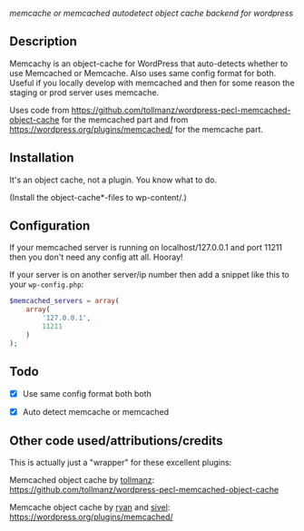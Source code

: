

*memcache or memcached autodetect object cache backend for wordpress*

## Description

Memcachy is an object-cache for WordPress that auto-detects whether to use Memcached or Memcache.
Also uses same config format for both. Useful if you locally develop with memcached and then for some reason the staging or prod server uses memcache.

Uses code from https://github.com/tollmanz/wordpress-pecl-memcached-object-cache for the memcached part and from https://wordpress.org/plugins/memcached/ for the memcache part.

## Installation

It's an object cache, not a plugin. You know what to do.

(Install the object-cache*-files to wp-content/.)

## Configuration

If your memcached server is running on localhost/127.0.0.1 and port 11211 then you don't need any config att all. Hooray!

If your server is on another server/ip number then add a snippet like this to your `wp-config.php`:

```php
$memcached_servers = array(
    array(
        '127.0.0.1',
        11211
    )
);
```


## Todo

- [x] Use same config format both both
- [x] Auto detect memcache or memcached


## Other code used/attributions/credits

This is actually just a "wrapper" for these excellent plugins:

Memcached object cache by [tollmanz](https://profiles.wordpress.org/tollmanz):
https://github.com/tollmanz/wordpress-pecl-memcached-object-cache

Memcache object cache by [ryan](https://profiles.wordpress.org/ryan/) and [sivel](https://profiles.wordpress.org/sivel/):
https://wordpress.org/plugins/memcached/

